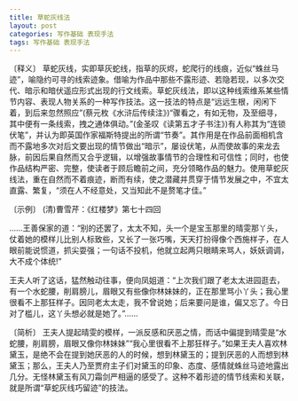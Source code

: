 ```yaml
---
title: 草蛇灰线法
layout: post
categories: 写作基础 表现手法
tags: 写作基础 表现手法
---
```


〔释义〕 草蛇灰线，实即草灰蛇线，指草的灰烬，蛇爬行的线痕，近似“蛛丝马迹”，喻隐约可寻的线索迹象。借喻为作品中那些不露形迹、若隐若现，以多次交代、暗示和暗伏遥应形式出现的行文线索。草蛇灰线法，即以这种线索维系某些情节内容、表现人物关系的一种写作技法。这一技法的特点是“远远生根，闲闲下着，到后来忽然照应”(蔡元枚《水浒后传续注》)“骤看之，有如无物，及至细寻，其中便有一条线索，拽之通体俱动。”(金圣叹《读第五才子书注》)有人称其为“连锁伏笔”，并认为即英国作家福斯特提出的所谓“节奏”。其作用是在作品前面相机含而不露地多次对后文要出现的情节做出“暗示”，屡设伏笔，从而使故事的来龙去脉，前因后果自然而又合乎逻辑，以增强故事情节的合理性和可信性；同时，也使作品结构严密、完整，使读者于顾后瞻前之间，充分领略作品的魅力。使用草蛇灰线法，重在自然而不着痕迹，断而有续，使之潜藏并贯穿于情节发展之中，不宜太直露、繁复，“须在人不经意处，又当知此不是赘笔才佳。”

〔示例〕 (清)曹雪芹：《红楼梦》第七十四回

……王善保家的道：“别的还罢了，太太不知，头一个是宝玉那里的晴雯那丫头，仗着她的模样儿比别人标致些，又长了一张巧嘴，天天打扮得像个西施样子，在人眼前能说惯道，抓尖耍强；一句话不投机，他就立起两只眼睛来骂人，妖妖调调，大不成个体统!”

王夫人听了这话，猛然触动往事，便向凤姐道：“上次我们跟了老太太进园逛去，有一个水蛇腰，削肩膀儿，眉眼又有些像你林妹妹的，正在那里骂小丫头；我心里很看不上那狂样子。因同老太太走，我不曾说她；后来要问是谁，偏又忘了。今日对了槛儿，这丫头想必就是她了。”……

〔简析〕 王夫人提起晴雯的模样，一派反感和厌恶之情，而话中偏提到晴雯是“水蛇腰，削肩膀，眉眼又像你林妹妹”“我心里很看不上那狂样子。”如果王夫人喜欢林黛玉，是绝不会在提到她厌恶的人的时候，想到林黛玉的；提到厌恶的人而想到林黛玉；那么，王夫人乃至贾府主子们对黛玉的印象、态度、感情就蛛丝马迹地露出几分。无怪林黛玉有风刀霜剑严相逼的感受了。这种不着形迹的情节线索和关联，就是所谓“草蛇灰线巧留迹”的技法。 